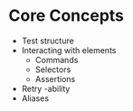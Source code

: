 # Core Concepts

- Test structure
- Interacting with elements
    - Commands
    - Selectors
    - Assertions
- Retry -ability
- Aliases